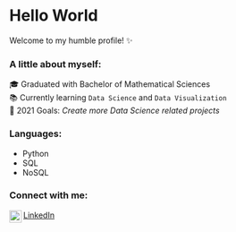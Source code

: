 # Hello World
Welcome to my humble profile! ✨ <br>

### A little about myself:
🎓 Graduated with Bachelor of Mathematical Sciences <br>
📚 Currently learning `Data Science` and `Data Visualization` <br>
📝 2021 Goals: *Create more Data Science related projects* <br>

### Languages:
- Python
- SQL
- NoSQL

### Connect with me:
<img align="left" alt="Shafiq Debayan | LinkedIn" width="22px" src="https://cdn.jsdelivr.net/npm/simple-icons@v3/icons/linkedin.svg" /> [LinkedIn](https://www.linkedin.com/in/shafiqdebayan/)
